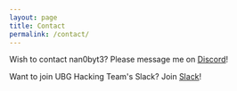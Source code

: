 ```yaml
---
layout: page
title: Contact
permalink: /contact/
---
```


Wish to contact nan0byt3? Please message me on <a href="https://discordapp.com/users/165851543860543488" target="_blank">Discord</a>!

Want to join UBG Hacking Team's Slack? Join <a href="https://ubg-life.slack.com/join/shared_invite/zt-7g5ujtkm-CKx28z8xpBESPE0k5iQVzQ#/shared-invite/email" target="_blank">Slack</a>!
